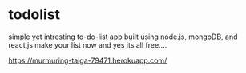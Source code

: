 # todolist

simple yet intresting to-do-list app built using node.js, mongoDB, and react.js
make your  list now and yes its all free....

https://murmuring-taiga-79471.herokuapp.com/
